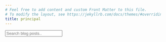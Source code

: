 ```yaml
---
# Feel free to add content and custom Front Matter to this file.
# To modify the layout, see https://jekyllrb.com/docs/themes/#overriding-theme-defaults
title: principal
---
```

<!-- HTML elements for search -->
<input type="text" id="search-input" placeholder="Search blog posts..">
<ul id="results-container"></ul>

<!-- or without installing anything -->
<script src="https://unpkg.com/simple-jekyll-search@latest/dest/simple-jekyll-search.min.js"></script>